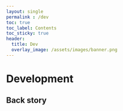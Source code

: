 ```yaml
---
layout: single
permalink : /dev
toc: true
toc_label: Contents
toc_sticky: true
header:
  title: Dev
  overlay_image: /assets/images/banner.png
---
```


# Development

<div id="dev"></div>

<div id="dev_input"></div>

<div id="dev_preprocessed"></div>

<div id="dev_elk"></div>


<script type="text/javascript">

    var graph = {
        id:"",
        highlight:0,
        children:[
            { id:"ExtIn", port:1, highlight:0 },
            { id:"C2_OR",
              type:"C2_Type",
                inPorts:[ "In", { id:"InOut", label:"LA" } ], outPorts:[ "Output" ],
                children:[
                    { id:"PS_8", constant:1 },
                    { id:"PS_16", constant:1 },
                    { id:"GC1",
                      highlight:0,
                      type:"GCT",
                      inPorts:[ "In", "Out" ] },
                    { id:"GC2", type:"GC2 Type Type Type", parameters:["InSpec", "OutSpec"], ports:[ "In", "Out" ] },
                    { id:"Little", label:"", ports:[ "In", "Out" ] },
                    { id:"Direct", label:"", northPorts:[ "North1", "North2" ], southPorts:[ "South1", "South2" ], 
                                             eastPorts:[ "East1", "East2" ], westPorts:[ "West1", "West2" ] },
                    { id:"Portly1", highlight:1, type:"-lots-", inPorts:[ "Start1", "Middle1", "End1" ], outPorts:[ "Start2", "Middle2", "End2" ] },
                    { id:"Portly2", highlight:1, type:"-lots-", inPorts:[ "Start1", "Middle1", "End1" ], outPorts:[ "Start2", "Middle2", "End2" ] }
                ],
                edges:[
                    {route:["C2_OR.In", "GC1.In"], label:"Link", bus:1, highlight:0 },
                    { sources:["GC1.Out"],
                      targets:["GC2.In"],
                      labels:[ "EL1", "EL2" ], highlight:3 },
                    ["PS_8", "GC2.InSpec" ],
                    ["PS_16", "GC2.OutSpec" ],
                    ["GC2.Out", "C2_OR.Output", "Out Now"],
                    ["Portly2.End1", "Portly1.End2", "end" ],
                    ["Portly1.Middle2", "Portly2.Middle1", "middle", 1 ],
                    ["Portly1.Start2", "Portly2.Start1", "start" ],
                ]
            },
            { id:"ExtOut", port:1 },
        ],
        edges:[
            ["ExtIn","C2_OR.In", "Input"],
            ["C2_OR.Output","ExtOut"],
        ]
    }

    hdelk.layout( graph, "dev" );
</script>



## Back story

<div id="diagram"></div>

<script>
    var dg = {
        id: "main",
        color:"#F7F7F7",
        children: [
            { id: "input", port:1 },
            { id: "node_one", inPorts: ["in"], outPorts:[{id:"p1",label:"Loop"},"p2"] },
            { id: "n2", label: "n_2", type:"output", ports: ["p1", "p2", {id:"p3",label:"Long Label"},"p4"] },
            { id: "n3", type:"pipe",  ports: ["p1","p2", "p3"] },
            { id: "n4", type:"pipeA", ports: ["p1","p2"]  },
            { id: "n5", type:"pipeB", ports: ["p1","p2","p3"]  },
            { id: "n6", type:"pipeC", ports: ["p1","p2","p3","p4"]  },
            { id: "n7",
                highlight:1,
                inPorts:["pIn"], outPorts: ["p1","p2"],
                children: [
                    { id: "pIn", highlight:1, label:"", port:1, inPorts: ["pIn"], outPorts:["Valid","Ready"] },
                    { id: "c1", highlight:5, type:"compA", inPorts: ["Valid", "Ready"], outPorts:[{id:"p1",label:"Loop"},"p2","p3"] },
                    { id: "c2", highlight:3, type:"compB", ports: ["p1","p2","p3"] },
                    { id: "c3", highlight:4, type:"compC", ports: ["p1","p2","p3","p4"] },
                    { id: "c4", highlight:2, type:"compD", ports: ["p1","p2"] }
                ],
                edges: [
                    { sources:["c1.p2"], targets:["c2.p1"], bus:1, highlight:5 },
                    { source:"n7.p1", target:"c1.p1" },
                    { route:[ "c2.p2", "c4.p1" ], bus:1, highlight:3 },
                    { route:[ "c4.p2", "n7.p2" ], bus:1, highlight:2 },
                    { route:["c1.p3","c3.p3"], highlight:5  },
                    { route:[ "c3.p4", "c2.p3" ], bus:1, highlight:4 },
                    { route:[ "c3.p1", "c3.p2"], highlight:4 },
                    [ "pIn.Valid", "c1.Valid"],
                    [ "c1.Ready", "pIn.Ready" ],
                    [ "n7.pIn", "pIn.pIn"]
                ]
            }
        ],
        edges: [
            ["input","node_one.in"],
            {source:"node_one.p1", target:"n2.p1", bus:1 },
            {source:"node_one.p2", target:"n3.p1" },
            ["n3.p2", "n4.p1" ],
            ["n4.p2", "n5.p1" ],
            {source:"n5.p2", target:"n6.p1" },
            {source:"n5.p3", target:"n6.p3", bus:1 },
            {route:["n6.p2", "n2.p2" ]},
            {route:["n6.p4", "n2.p4" ], bus:1},
            ["n3.p2", "n7.p1" ],
            ["n7.p2", "n2.p3"],
            ["n3.p3", "n7.pIn" ]
        ]
    }

    hdelk.layout( dg, "diagram" );
</script>


<div id="HDElk_diagram"></div>

<script type="text/javascript">

    const HDElk_graph = {
        id: "HDElk FLOW",
        label: "",
        children: [
            { id: "diagram", highlight:2, type:"JSON" },
            { id: "HDElk", highlight:1, inPorts: [ "layout()" ], outPorts:[{ id:"svg", label:" " }  ],
                children: [
                    { id: "transform()", type:"JavaScript" },
                    { id: "Elk.js", type:"Library" },
                    { id: "diagram()", type:"JavaScript" },
                    { id: "SVG.js", type:"Library" },
                ],
                edges:[
                    ["HDElk.layout()", "transform()" ],
                    ["transform()", "Elk.js" ],
                    ["Elk.js", "diagram()" ],
                    ["diagram()", "SVG.js" ],
                    ["SVG.js", "HDElk.svg" ],
                ]
            },
            { id: "webpage", highlight:4, type:"HTML", ports: [ "div" ] }
        ],
        edges: [ ["diagram","HDElk.layout()"], ["HDElk.svg","webpage.div"] ]
    }

    hdelk.layout( HDElk_graph, "HDElk_diagram" );
</script>
<div id="title_diagram"></div>

<script>
    var title_graph = {
        color: "#555",
        children: [
            { id: "in", port: 1, highlight:1 },
            { id: "one", color: "#999", ports: ["in", "out"] },
            { id: "two", color: "#999", ports: ["in", "out"] },
            { id: "three", color: "#999", ports: ["in", "out"] },
            { id: "four", label:"", inPorts:["in"], outPorts:["out"],
              color: "#666",
              children:[
                {id:"Child1", highlight:2, ports:["in", "outA", "outB"]},
                {id:"Child2A", highlight:3, ports:["in", "out"]},
                {id:"Child2B", highlight:5, ports:["in", "out"]},
                {id:"Child3", highlight:4, ports:["inA", "inB", "out"]}
               ],
              edges:[
                [ "four.in", "Child1.in" ],
                [ "Child1.outA", "Child2A.in" ],
                [ "Child1.outB", "Child2B.in" ],
                [ "Child2A.out", "Child3.inA" ],
                [ "Child2B.out", "Child3.inB" ],
                [ "Child3.out", "four.out" ]
              ] },
            { id: "five", color: "#999", ports: ["in", "out"] },
            { id: "six", color: "#999", ports: ["in", "out"] },
            { id: "seven", color: "#999", ports: ["in", "out"] },
            { id: "out", port: 1, highlight:1 }
        ],
        edges: [
            ["in","one.in"],
            {route:["one.out","two.in"]},
            {route:["two.out","three.in"]},
            {route:["three.out","four.in"] },
            {route:["four.out","five.in"] },
            {route:["five.out","six.in"] },
            {route:["six.out","seven.in"] },
            {route:["seven.out","out"] }
        ]
    }

    hdelk.layout( title_graph, "title_diagram" );


</script>


</script>


